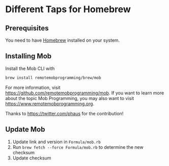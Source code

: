 # Different Taps for Homebrew

## Prerequisites

You need to have [Homebrew](https://brew.sh/) installed on your system.

## Installing Mob

Install the Mob CLI with

```bash
brew install remotemobprogramming/brew/mob
```

For more information, visit https://github.com/remotemobprogramming/mob.
If you want to learn more about the topic Mob Programming, you may also want to visit https://www.remotemobprogramming.org.

Thanks to https://twitter.com/phaus for the contribution!

## Update Mob

1. Update link and version in `Formula/mob.rb`
2. Run `brew fetch --force Formula/mob.rb` to determine the new checksum
3. Update checksum
